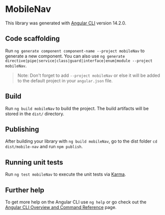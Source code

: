 # MobileNav

This library was generated with [Angular CLI](https://github.com/angular/angular-cli) version 14.2.0.

## Code scaffolding

Run `ng generate component component-name --project mobileNav` to generate a new component. You can also use `ng generate directive|pipe|service|class|guard|interface|enum|module --project mobileNav`.
> Note: Don't forget to add `--project mobileNav` or else it will be added to the default project in your `angular.json` file. 

## Build

Run `ng build mobileNav` to build the project. The build artifacts will be stored in the `dist/` directory.

## Publishing

After building your library with `ng build mobileNav`, go to the dist folder `cd dist/mobile-nav` and run `npm publish`.

## Running unit tests

Run `ng test mobileNav` to execute the unit tests via [Karma](https://karma-runner.github.io).

## Further help

To get more help on the Angular CLI use `ng help` or go check out the [Angular CLI Overview and Command Reference](https://angular.io/cli) page.
